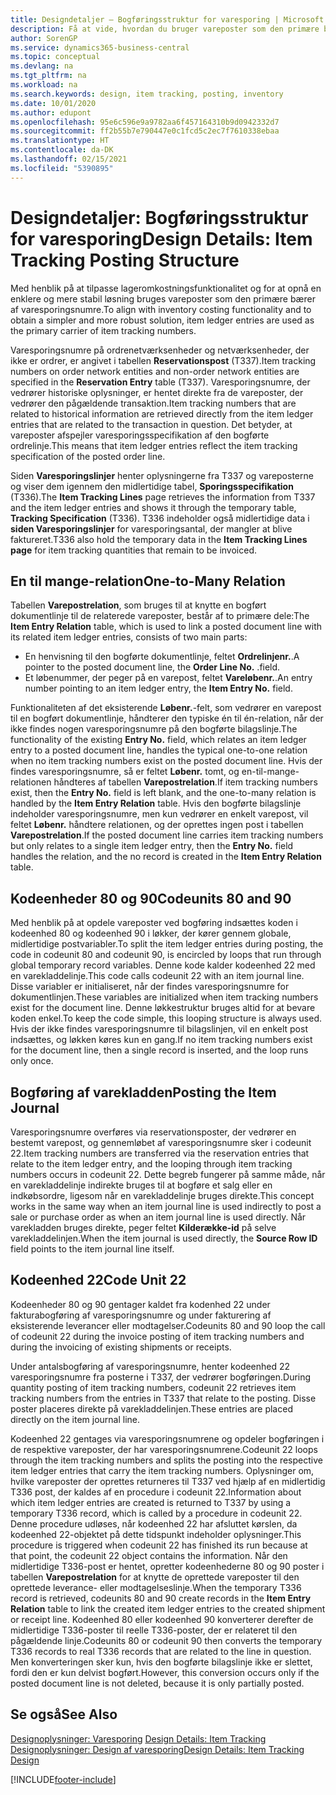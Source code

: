 ```yaml
---
title: Designdetaljer – Bogføringsstruktur for varesporing | Microsoft Docs
description: Få at vide, hvordan du bruger vareposter som den primære bærer af varesporingsnumre.
author: SorenGP
ms.service: dynamics365-business-central
ms.topic: conceptual
ms.devlang: na
ms.tgt_pltfrm: na
ms.workload: na
ms.search.keywords: design, item tracking, posting, inventory
ms.date: 10/01/2020
ms.author: edupont
ms.openlocfilehash: 95e6c596e9a9782aa6f457164310b9d0942332d7
ms.sourcegitcommit: ff2b55b7e790447e0c1fcd5c2ec7f7610338ebaa
ms.translationtype: HT
ms.contentlocale: da-DK
ms.lasthandoff: 02/15/2021
ms.locfileid: "5390895"
---
```

# <a name="design-details-item-tracking-posting-structure"></a><span data-ttu-id="6d7f9-103">Designdetaljer: Bogføringsstruktur for varesporing</span><span class="sxs-lookup"><span data-stu-id="6d7f9-103">Design Details: Item Tracking Posting Structure</span></span>
<span data-ttu-id="6d7f9-104">Med henblik på at tilpasse lageromkostningsfunktionalitet og for at opnå en enklere og mere stabil løsning bruges vareposter som den primære bærer af varesporingsnumre.</span><span class="sxs-lookup"><span data-stu-id="6d7f9-104">To align with inventory costing functionality and to obtain a simpler and more robust solution, item ledger entries are used as the primary carrier of item tracking numbers.</span></span>  
  
<span data-ttu-id="6d7f9-105">Varesporingsnumre på ordrenetværksenheder og netværksenheder, der ikke er ordrer, er angivet i tabellen **Reservationspost** (T337).</span><span class="sxs-lookup"><span data-stu-id="6d7f9-105">Item tracking numbers on order network entities and non-order network entities are specified in the **Reservation Entry** table (T337).</span></span> <span data-ttu-id="6d7f9-106">Varesporingsnumre, der vedrører historiske oplysninger, er hentet direkte fra de vareposter, der vedrører den pågældende transaktion.</span><span class="sxs-lookup"><span data-stu-id="6d7f9-106">Item tracking numbers that are related to historical information are retrieved directly from the item ledger entries that are related to the transaction in question.</span></span> <span data-ttu-id="6d7f9-107">Det betyder, at vareposter afspejler varesporingsspecifikation af den bogførte ordrelinje.</span><span class="sxs-lookup"><span data-stu-id="6d7f9-107">This means that item ledger entries reflect the item tracking specification of the posted order line.</span></span>  
  
<span data-ttu-id="6d7f9-108">Siden **Varesporingslinjer** henter oplysningerne fra T337 og vareposterne og viser dem igennem den midlertidige tabel, **Sporingsspecifikation** (T336).</span><span class="sxs-lookup"><span data-stu-id="6d7f9-108">The **Item Tracking Lines** page retrieves the information from T337 and the item ledger entries and shows it through the temporary table, **Tracking Specification** (T336).</span></span> <span data-ttu-id="6d7f9-109">T336 indeholder også midlertidige data i **siden Varesporingslinjer** for varesporingsantal, der mangler at blive faktureret.</span><span class="sxs-lookup"><span data-stu-id="6d7f9-109">T336 also hold the temporary data in the **Item Tracking Lines page** for item tracking quantities that remain to be invoiced.</span></span>  
  
## <a name="one-to-many-relation"></a><span data-ttu-id="6d7f9-110">En til mange-relation</span><span class="sxs-lookup"><span data-stu-id="6d7f9-110">One-to-Many Relation</span></span>  
<span data-ttu-id="6d7f9-111">Tabellen **Varepostrelation**, som bruges til at knytte en bogført dokumentlinje til de relaterede vareposter, består af to primære dele:</span><span class="sxs-lookup"><span data-stu-id="6d7f9-111">The **Item Entry Relation** table, which is used to link a posted document line with its related item ledger entries, consists of two main parts:</span></span>  
  
* <span data-ttu-id="6d7f9-112">En henvisning til den bogførte dokumentlinje, feltet **Ordrelinjenr.**.</span><span class="sxs-lookup"><span data-stu-id="6d7f9-112">A pointer to the posted document line, the **Order Line No.**</span></span> <span data-ttu-id="6d7f9-113">.</span><span class="sxs-lookup"><span data-stu-id="6d7f9-113">field.</span></span>  
* <span data-ttu-id="6d7f9-114">Et løbenummer, der peger på en varepost, feltet **Vareløbenr.**.</span><span class="sxs-lookup"><span data-stu-id="6d7f9-114">An entry number pointing to an item ledger entry, the **Item Entry No.** field.</span></span>  
  
<span data-ttu-id="6d7f9-115">Funktionaliteten af det eksisterende **Løbenr.**-felt, som vedrører en varepost til en bogført dokumentlinje, håndterer den typiske én til én-relation, når der ikke findes nogen varesporingsnumre på den bogførte bilagslinje.</span><span class="sxs-lookup"><span data-stu-id="6d7f9-115">The functionality of the existing **Entry No.** field, which relates an item ledger entry to a posted document line, handles the typical one-to-one relation when no item tracking numbers exist on the posted document line.</span></span> <span data-ttu-id="6d7f9-116">Hvis der findes varesporingsnumre, så er feltet **Løbenr.** tomt, og en-til-mange-relationen håndteres af tabellen **Varepostrelation**.</span><span class="sxs-lookup"><span data-stu-id="6d7f9-116">If item tracking numbers exist, then the **Entry No.** field is left blank, and the one-to-many relation is handled by the **Item Entry Relation** table.</span></span> <span data-ttu-id="6d7f9-117">Hvis den bogførte bilagslinje indeholder varesporingsnumre, men kun vedrører en enkelt varepost, vil feltet **Løbenr.** håndtere relationen, og der oprettes ingen post i tabellen **Varepostrelation**.</span><span class="sxs-lookup"><span data-stu-id="6d7f9-117">If the posted document line carries item tracking numbers but only relates to a single item ledger entry, then the **Entry No.** field handles the relation, and the no record is created in the **Item Entry Relation** table.</span></span>  
  
## <a name="codeunits-80-and-90"></a><span data-ttu-id="6d7f9-118">Kodeenheder 80 og 90</span><span class="sxs-lookup"><span data-stu-id="6d7f9-118">Codeunits 80 and 90</span></span>  
<span data-ttu-id="6d7f9-119">Med henblik på at opdele vareposter ved bogføring indsættes koden i kodeenhed 80 og kodeenhed 90 i løkker, der kører gennem globale, midlertidige postvariabler.</span><span class="sxs-lookup"><span data-stu-id="6d7f9-119">To split the item ledger entries during posting, the code in codeunit 80 and codeunit 90, is encircled by loops that run through global temporary record variables.</span></span> <span data-ttu-id="6d7f9-120">Denne kode kalder kodeenhed 22 med en varekladdelinje.</span><span class="sxs-lookup"><span data-stu-id="6d7f9-120">This code calls codeunit 22 with an item journal line.</span></span> <span data-ttu-id="6d7f9-121">Disse variabler er initialiseret, når der findes varesporingsnumre for dokumentlinjen.</span><span class="sxs-lookup"><span data-stu-id="6d7f9-121">These variables are initialized when item tracking numbers exist for the document line.</span></span> <span data-ttu-id="6d7f9-122">Denne løkkestruktur bruges altid for at bevare koden enkel.</span><span class="sxs-lookup"><span data-stu-id="6d7f9-122">To keep the code simple, this looping structure is always used.</span></span> <span data-ttu-id="6d7f9-123">Hvis der ikke findes varesporingsnumre til bilagslinjen, vil en enkelt post indsættes, og løkken køres kun en gang.</span><span class="sxs-lookup"><span data-stu-id="6d7f9-123">If no item tracking numbers exist for the document line, then a single record is inserted, and the loop runs only once.</span></span>  
  
## <a name="posting-the-item-journal"></a><span data-ttu-id="6d7f9-124">Bogføring af varekladden</span><span class="sxs-lookup"><span data-stu-id="6d7f9-124">Posting the Item Journal</span></span>  
<span data-ttu-id="6d7f9-125">Varesporingsnumre overføres via reservationsposter, der vedrører en bestemt varepost, og gennemløbet af varesporingsnumre sker i codeunit 22.</span><span class="sxs-lookup"><span data-stu-id="6d7f9-125">Item tracking numbers are transferred via the reservation entries that relate to the item ledger entry, and the looping through item tracking numbers occurs in codeunit 22.</span></span> <span data-ttu-id="6d7f9-126">Dette begreb fungerer på samme måde, når en varekladdelinje indirekte bruges til at bogføre et salg eller en indkøbsordre, ligesom når en varekladdelinje bruges direkte.</span><span class="sxs-lookup"><span data-stu-id="6d7f9-126">This concept works in the same way when an item journal line is used indirectly to post a sale or purchase order as when an item journal line is used directly.</span></span> <span data-ttu-id="6d7f9-127">Når varekladden bruges direkte, peger feltet **Kilderække-id** på selve varekladdelinjen.</span><span class="sxs-lookup"><span data-stu-id="6d7f9-127">When the item journal is used directly, the **Source Row ID** field points to the item journal line itself.</span></span>  
  
## <a name="code-unit-22"></a><span data-ttu-id="6d7f9-128">Kodeenhed 22</span><span class="sxs-lookup"><span data-stu-id="6d7f9-128">Code Unit 22</span></span>  
<span data-ttu-id="6d7f9-129">Kodeenheder 80 og 90 gentager kaldet fra kodenhed 22 under fakturabogføring af varesporingsnumre og under fakturering af eksisterende leverancer eller modtagelser.</span><span class="sxs-lookup"><span data-stu-id="6d7f9-129">Codeunits 80 and 90 loop the call of codeunit 22 during the invoice posting of item tracking numbers and during the invoicing of existing shipments or receipts.</span></span>  
  
<span data-ttu-id="6d7f9-130">Under antalsbogføring af varesporingsnumre, henter kodeenhed 22 varesporingsnumre fra posterne i T337, der vedrører bogføringen.</span><span class="sxs-lookup"><span data-stu-id="6d7f9-130">During quantity posting of item tracking numbers, codeunit 22 retrieves item tracking numbers from the entries in T337 that relate to the posting.</span></span> <span data-ttu-id="6d7f9-131">Disse poster placeres direkte på varekladdelinjen.</span><span class="sxs-lookup"><span data-stu-id="6d7f9-131">These entries are placed directly on the item journal line.</span></span>  
  
<span data-ttu-id="6d7f9-132">Kodeenhed 22 gentages via varesporingsnumrene og opdeler bogføringen i de respektive vareposter, der har varesporingsnumrene.</span><span class="sxs-lookup"><span data-stu-id="6d7f9-132">Codeunit 22 loops through the item tracking numbers and splits the posting into the respective item ledger entries that carry the item tracking numbers.</span></span> <span data-ttu-id="6d7f9-133">Oplysninger om, hvilke vareposter der oprettes returneres til T337 ved hjælp af en midlertidig T336 post, der kaldes af en procedure i codeunit 22.</span><span class="sxs-lookup"><span data-stu-id="6d7f9-133">Information about which item ledger entries are created is returned to T337 by using a temporary T336 record, which is called by a procedure in codeunit 22.</span></span> <span data-ttu-id="6d7f9-134">Denne procedure udløses, når kodeenhed 22 har afsluttet kørslen, da kodeenhed 22-objektet på dette tidspunkt indeholder oplysninger.</span><span class="sxs-lookup"><span data-stu-id="6d7f9-134">This procedure is triggered when codeunit 22 has finished its run because at that point, the codeunit 22 object contains the information.</span></span> <span data-ttu-id="6d7f9-135">Når den midlertidige T336-post er hentet, opretter kodeenhederne 80 og 90 poster i tabellen **Varepostrelation** for at knytte de oprettede vareposter til den oprettede leverance- eller modtagelseslinje.</span><span class="sxs-lookup"><span data-stu-id="6d7f9-135">When the temporary T336 record is retrieved, codeunits 80 and 90 create records in the **Item Entry Relation** table to link the created item ledger entries to the created shipment or receipt line.</span></span> <span data-ttu-id="6d7f9-136">Kodeenhed 80 eller kodeenhed 90 konverterer derefter de midlertidige T336-poster til reelle T336-poster, der er relateret til den pågældende linje.</span><span class="sxs-lookup"><span data-stu-id="6d7f9-136">Codeunits 80 or codeunit 90 then converts the temporary T336 records to real T336 records that are related to the line in question.</span></span> <span data-ttu-id="6d7f9-137">Men konverteringen sker kun, hvis den bogførte bilagslinje ikke er slettet, fordi den er kun delvist bogført.</span><span class="sxs-lookup"><span data-stu-id="6d7f9-137">However, this conversion occurs only if the posted document line is not deleted, because it is only partially posted.</span></span>  
  
## <a name="see-also"></a><span data-ttu-id="6d7f9-138">Se også</span><span class="sxs-lookup"><span data-stu-id="6d7f9-138">See Also</span></span>  
<span data-ttu-id="6d7f9-139">[Designoplysninger: Varesporing](design-details-item-tracking.md) </span><span class="sxs-lookup"><span data-stu-id="6d7f9-139">[Design Details: Item Tracking](design-details-item-tracking.md) </span></span>  
[<span data-ttu-id="6d7f9-140">Designoplysninger: Design af varesporing</span><span class="sxs-lookup"><span data-stu-id="6d7f9-140">Design Details: Item Tracking Design</span></span>](design-details-item-tracking-design.md)

[!INCLUDE[footer-include](includes/footer-banner.md)]